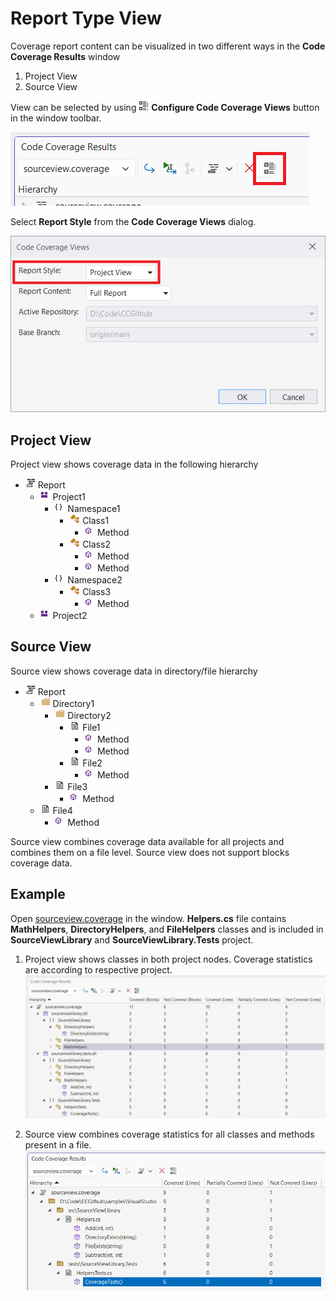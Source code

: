 # Report Type View

Coverage report content can be visualized in two different ways in the **Code Coverage Results** window

1. Project View
2. Source View

View can be selected by using ![configure views](../../../media/categorized-view.png) **Configure Code Coverage Views** button in the window toolbar.

![configure code coverage views](../configure-views.png)

Select **Report Style** from the **Code Coverage Views** dialog.

![select report style](report-style.png)

## Project View

Project view shows coverage data in the following hierarchy

- ![report](../../../media/code-coverage.png) Report
  - ![project](../../../media/module.png) Project1
    - ![namespace](../../../media/namespace.png) Namespace1
      - ![class](../../../media/class.png) Class1
        - ![method](../../../media/method.png) Method
      - ![class](../../../media/class.png) Class2
        - ![method](../../../media/method.png) Method
        - ![method](../../../media/method.png) Method
    - ![namespace](../../../media/namespace.png) Namespace2
      - ![class](../../../media/class.png) Class3
        - ![method](../../../media/method.png) Method
  - ![project](../../../media/module.png) Project2

## Source View

Source view shows coverage data in directory/file hierarchy

- ![report](../../../media/code-coverage.png) Report
  - ![directory](../../../media/directory.png) Directory1
    - ![directory](../../../media/directory.png) Directory2
      - ![file](../../../media/file.png) File1
        - ![method](../../../media/method.png) Method
        - ![method](../../../media/method.png) Method
      - ![file](../../../media/file.png) File2
        - ![method](../../../media/method.png) Method
    - ![file](../../../media/file.png) File3
      - ![method](../../../media/method.png) Method
  - ![file](../../../media/file.png) File4
    - ![method](../../../media/method.png) Method

Source view combines coverage data available for all projects and combines them on a file level. Source view does not support blocks coverage data.

## Example

Open [sourceview.coverage](../../../reports/sourceview.coverage) in the window. **Helpers.cs** file contains **MathHelpers**, **DirectoryHelpers**, and **FileHelpers** classes and is included in **SourceViewLibrary** and **SourceViewLibrary.Tests** project.

1. Project view shows classes in both project nodes. Coverage statistics are according to respective project.
![project view report](project-view-report.png)
  
2. Source view combines coverage statistics for all classes and methods present in a file.  
  ![source view report](source-view-report.png)
